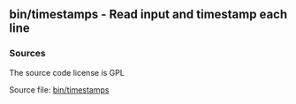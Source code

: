 ## bin/timestamps - Read input and timestamp each line


### Sources
<a href="#sources"></a>
<!-- dev.mdmark  mdmark:MDSECTION  state:BEG_AUTO  param:Sources -->
The source code license is GPL

Source file: [bin/timestamps](/bin/timestamps)

<!-- dev.mdmark  mdmark:MDSECTION  state:END_AUTO  param:Sources -->

